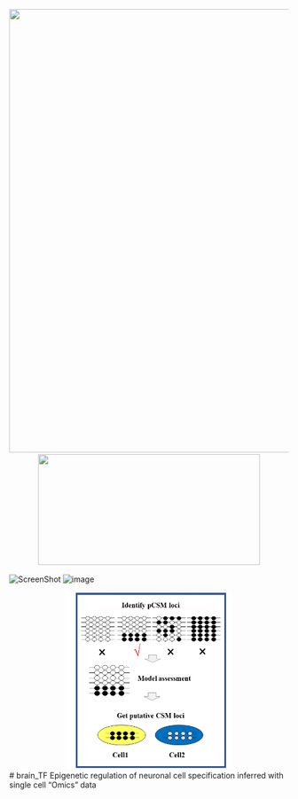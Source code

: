 <div align=center><img width="1000" height="800" src="https://github.com/Gavin-Yinld/brain_TF/tree/master/Figures/cover.png" /></div>

<div align=center><img width="400" height="200" src="https://github.com/Gavin-Yinld/brain_TF/tree/master/Figures/cover1.png" /></div>

![ScreenShot](https://github.com/Gavin-Yinld/brain_TF/tree/master/Figures/cover1.png)
![image](https://github.com/Gavin-Yinld/brain_TF/tree/master/Figures/cover1.png)

<div align=center><img width="300" height="320" src="https://github.com/Gavin-Yinld/csmFInder/blob/master/figures/csmFinder.gif"/></div>
# brain_TF
Epigenetic regulation of neuronal cell specification inferred with single cell “Omics” data
